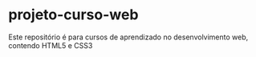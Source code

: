 # projeto-curso-web
Este repositório é para cursos de aprendizado no desenvolvimento web, contendo HTML5 e CSS3
